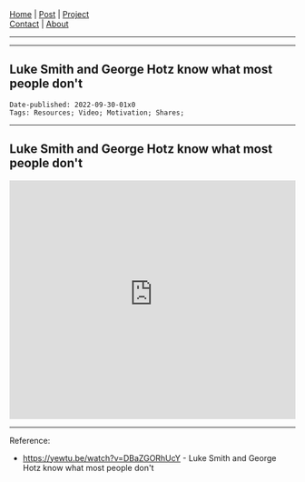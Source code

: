 <nav>
<a href="../index.html">Home</a>
|
<a href="../post.html">Post</a>
|
<a href="../project.html">Project</a>
<nav class="div-right">
<a href="../contact.html">Contact</a>
|
<a href="../about.html">About</a>
</nav>
</header>
<hr><hr>
<main>
<!-- Your Content Start After This Line -->

# Luke Smith and George Hotz know what most people don't 

```
Date-published: 2022-09-30-01x0
Tags: Resources; Video; Motivation; Shares;
```
---

## Luke Smith and George Hotz know what most people don't

<iframe 
src='
https://rr4---sn-2uuxa3vh-2ahl.googlevideo.com/videoplayback?expire=1664517024&ei=QC82Y8HDHIz3gQek5YnwAw&ip=158.101.212.134&id=o-AIsENZdjE3IbJ7cJz5R63hYMJvWrLxmgBrYSmeIpIXAk&itag=22&source=youtube&requiressl=yes&pcm2=yes&spc=yR2vp1texzEhP7hhP6ohaAE0hhCI-do&vprv=1&svpuc=1&mime=video%2Fmp4&ratebypass=yes&dur=190.264&lmt=1626756397763299&fexp=24001373,24007246&c=ANDROID&txp=5311224&sparams=expire%2Cei%2Cip%2Cid%2Citag%2Csource%2Crequiressl%2Cpcm2%2Cspc%2Cvprv%2Csvpuc%2Cmime%2Cratebypass%2Cdur%2Clmt&sig=AOq0QJ8wRQIgLew2iGdNp0U9OOtKwNjusL4ME7_k8oF75uh6RZXmcYkCIQDFcvSirgHmTewMlSQv5B6pZ3hdfAAVH0b7lgyPyLZYEg%3D%3D&host=rr2---sn-5hnednss.googlevideo.com&redirect_counter=1&rm=sn-5hnezs7l&req_id=6a86c0b4ab54a3ee&cms_redirect=yes&cmsv=e&ipbypass=yes&mh=gk&mip=125.167.48.184&mm=31&mn=sn-2uuxa3vh-2ahl&ms=au&mt=1664495167&mv=m&mvi=4&pl=22&lsparams=ipbypass,mh,mip,mm,mn,ms,mv,mvi,pl&lsig=AG3C_xAwRgIhAKiO_PabDEGKorQ7bgbJGFN-TGE4ro7tMdbsQcioANXWAiEArkXNpCuyFztao1ks9GCxjNdh1DMdPGnKQTHhsjaZDes%3D
'
frameborder='0' allowfullscreen style=" width: 100%;
height: 30em;">
  </iframe>

---

Reference:

* <https://yewtu.be/watch?v=DBaZGORhUcY> -  Luke Smith and George Hotz know what most people don't
